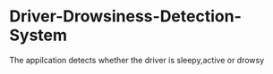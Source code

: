 # Driver-Drowsiness-Detection-System
The appilcation detects whether the driver is sleepy,active or drowsy
